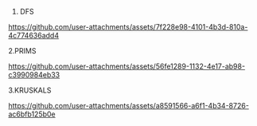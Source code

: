 1. DFS 

https://github.com/user-attachments/assets/7f228e98-4101-4b3d-810a-4c774636add4

2.PRIMS 

https://github.com/user-attachments/assets/56fe1289-1132-4e17-ab98-c3990984eb33

3.KRUSKALS

https://github.com/user-attachments/assets/a8591566-a6f1-4b34-8726-ac6bfb125b0e

